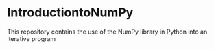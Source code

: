 # IntroductiontoNumPy
This repository contains the use of the NumPy library in Python into an iterative program
